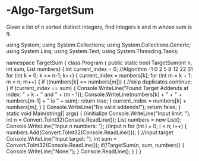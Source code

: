 # -Algo-TargetSum
Given a list of n sorted distinct integers, find integers k and m whose sum is q.


using System;
using System.Collections;
using System.Collections.Generic;
using System.Linq;
using System.Text;
using System.Threading.Tasks;

namespace TargetSum
{
    class Program
    {
        public static bool TargetSum(int n, int sum, List<int> numbers)
        {
            int current_index = 0;
            //Algorithm -1 0 2 5 8 12 22 31
            for (int k = 0; k <= n-1; k++)
            {
                current_index = numbers[k];
                for (int m = k + 1; m < n; m++)
                {
                    if ((numbers[k] == numbers[m]))
                    {
                        //skip duplicates
                        continue;
                    }
                    if (current_index == sum)
                    {
                        Console.WriteLine("Found Target Addends at index: " + k + " and " + (m - 1));
                        Console.WriteLine(numbers[k] + " + " + numbers[m-1] + " is " + sum);
                        return true;
                    }
                    current_index = numbers[k] + numbers[m];
                }
            }
            Console.WriteLine("No valid addends!");
            return false;
        }
        static void Main(string[] args)
        {
            //initialize
            Console.WriteLine("Input limit: ");
            int n = Convert.ToInt32(Console.ReadLine());
            List<int> numbers = new List<int>();
            Console.WriteLine("Input n numbers: ");
            //input n
            for (int i = 0; i < n; i++)
            {
                numbers.Add(Convert.ToInt32(Console.ReadLine()));
            }
            //input target
            Console.WriteLine("Input target: ");
            int sum = Convert.ToInt32(Console.ReadLine());
            if(!TargetSum(n, sum, numbers))
            {
                Console.WriteLine("None.");
            }
            Console.ReadLine();
        }
    }
}
